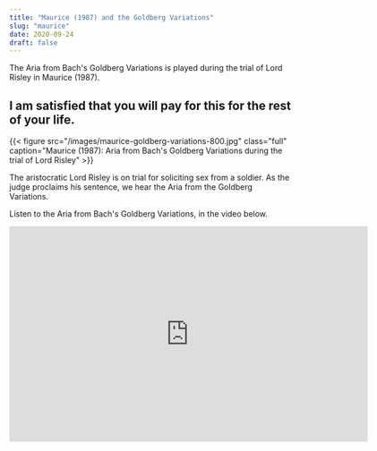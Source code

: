 ```yaml
---
title: "Maurice (1987) and the Goldberg Variations"
slug: "maurice"
date: 2020-09-24
draft: false
---
```


The Aria from Bach's Goldberg Variations is played during the trial of Lord Risley in Maurice (1987). 

## I am satisfied that you will pay for this for the rest of your life.

{{< figure src="/images/maurice-goldberg-variations-800.jpg" class="full" caption="Maurice (1987): Aria from Bach's Goldberg Variations during the trial of Lord Risley" >}}

The aristocratic Lord Risley is on trial for soliciting sex from a soldier. As the judge proclaims his sentence, we hear the Aria from the Goldberg Variations. 

Listen to the Aria from Bach's Goldberg Variations, in the video below.

<iframe width="640" height="385" src="https://www.youtube.com/embed/15ezpwCHtJs?controls=0&start=01" frameborder="0" allow="accelerometer; autoplay; clipboard-write; encrypted-media; gyroscope; picture-in-picture" allowfullscreen></iframe>



